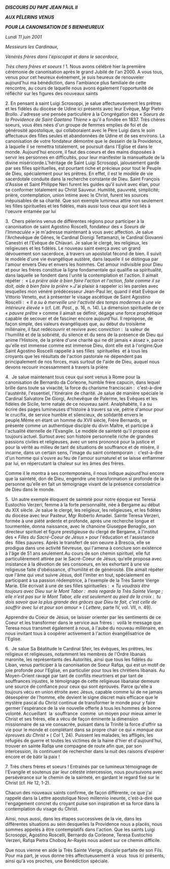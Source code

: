 ***DISCOURS DU PAPE JEAN PAUL II***

***AUX PÈLERINS VENUS***

***POUR LA CANONISATION DE 5 BIENHEUREUX***

*Lundi 11 juin 2001*

*Messieurs les Cardinaux,*

*Vénérés frères dans l'épiscopat et dans le sacerdoce,*

*Très chers frères et soeurs !* 1. Nous avons célébré hier la première cérémonie de canonisation après le grand Jubilé de l'an 2000. A vous tous, venus pour cet heureux événement, je suis heureux de renouveler aujourd'hui ma bénédiction, dans l'ambiance plus familiale de cette rencontre, au cours de laquelle nous avons également l'opportunité de réfléchir sur les figures des nouveaux saints

2. En pensant à saint Luigi Scrosoppi, je salue affectueusement les prêtres et les fidèles du diocèse de Udine ici présents avec leur Evêque, Mgr Pietro Brollo. J'adresse une pensée particulière à la Congrégation des « *Soeurs de la Providence de Saint Gaetano Thiene* » qu'il a fondée en 1837. Très chères soeurs, vous êtes nées d'un groupe de femmes emplies de foi et de générosité apostolique, qui collaboraient avec le Père Luigi dans le soin affectueux des filles seules et abandonnées de Udine et de ses environs. La canonisation de votre fondateur démontre que le dessein de la Providence, à laquelle il se remettra totalement, se poursuit dans l'Eglise et dans le monde. Aujourd'hui encore, il faut des coeurs et des mains disposées à servir les personnes en difficultés, pour leur manifester la mansuétude de la divine miséricorde.L'héritage de Saint Luigi Scrosoppi, jalousement gardé par ses filles spirituelles, est pourtant riche et précieux pour tout le Peuple de Dieu, spécialement pour les prêtres. En effet, il est le modèle de vie sacerdotale conduite dans la recherche constante de Dieu. Saint François d'Assise et Saint Philippe Neri furent les guides qu'il suivit avec élan, pour se conformer totalement au Christ Sauveur. Humilité, pauvreté, simplicité; prière, contemplation, union intime avec le Christ, furent les sources inépuisables de sa charité. Que son exemple lumineux attire non seulement les filles spirituelles et les fidèles, mais aussi tous ceux qui sont liés à l'oeuvre entamée par lui

3.  Chers pèlerins venus de différentes régions pour participer à la canonisation de saint Agostino Roscelli, fondateur des « *Soeurs de l'Immaculée* » je m'adresse maintenant à vous avec affection. Je salue l'Archevêque de Gênes, le Cardinal Dionigi Tettamanzi, le Cardinal Giovanni Canestri et l'Evêque de Chiavari. Je salue le clergé, les religieux, les religieuses et les fidèles. Le nouveau saint exerça avec un grand dévouement son sacerdoce, à travers un apostolat fécond de bien. Il suivit le modèle d'une vie évangélique austère, dans laquelle il se distingua par l'amour envers Dieu et envers les hommes. Cet amour indivisible pour Dieu et pour les frères constitue la ligne fondamentale qui qualifie sa spiritualité, dans laquelle se fondent dans l'unité la contemplation et l'action. Il aimait répéter :  « *La prière aide à bien faire l'action et l'action, faite comme il se doit, aide à bien faire la prière* ».J'ai plaisir à rappeler ici les paroles avec lesquelles mon vénéré prédécesseur Jean-Paul Ier, quand il était Evêque de Vittorio Veneto, eut à présenter le visage ascétique de Saint Agostino Roscelli :  « *Il a su à merveille unir l'activité des temps modernes à une vie intérieure élevée* » (cf. *Litt. Post.*, p. 16, n. 14). La dimension spirituelle de ce « *pauvre prêtre* » comme il aimait se définir, dégage une force prophétique capable de secouer et de fasciner encore aujourd'hui. Il repropose, de façon simple, des valeurs évangéliques que, au début du troisième millénaire, il faut redécouvrir et revivre avec conviction :  la valeur de l'humilité et de la sobriété, du silence et du sens de la présence de Dieu qui anime l'Histoire, de la prière d'une charité qui ne dit jamais « assez », parce qu'elle est immense comme est immense Dieu, dont elle est à l'origine.Que Saint Agostino Roscelli rappelle à ses filles  spirituelles  et à tous les croyants que les résultats de l'action pastorale ne dépendent pas principalement de nos forces, mais surtout de l'aide de Dieu, auquel nous devons recourir incessamment à travers la prière

4.  Je salue maintenant tous ceux qui sont venus à Rome pour la canonisation de Bernardo da Corleone, humble frère capucin, dans lequel brille dans toute sa vivacité, la force du charisme franciscain :  c'est-à-dire l'austérité, l'essentiel, l'itinéraire de charité. Je salue de manière spéciale le Cardinal Salvatore De Giorgi, Archevêque de Palerme, les Evêques et les fidèles de Sicile, terre natale de ce nouveau saint. Analphabète, il a su écrire des pages lumineuses d'histoire à travers sa vie, pétrie d'amour pour le crucifix, de service humble et silencieux, de solidarité envers le peuple.Même en étant un homme du XVII siècle, Frère Bernardo, se présente comme un authentique disciple du divin Maître, et participe à l'actualité éternelle de l'Evangile. Le modèle de sainteté qu'il propose est toujours actuel. Surtout avec son histoire personnelle riche de grandes passions civiles et religieuses, avec un sens prononcé pour la justice et pour la vérité au milieu de tant de situations de souffrance et de misère, il incarne, dans un certain sens, l'image du saint contemporain :  c'est-à-dire d'un homme qui s'ouvre au feu de l'amour surnaturel et se laisse enflammer par lui, en répercutant la chaleur sur les âmes des frères.

Comme il le montra à ses contemporains, il nous indique aujourd'hui encore que la sainteté, don de Dieu, engendre une transformation si profonde de la personne qu'elle en fait un témoignage vivant de la présence consolatrice de Dieu dans le monde.

5.  Un autre exemple éloquent de sainteté pour notre époque est Teresa Eustochio Verzeri, femme à la forte personnalité, née à Bergame au début du XIX siècle. Je salue le clergé, les religieux, les religieuses, et les fidèles du diocèse avec leur Pasteur, Mgr Roberto Amadei. Sainte Teresa Verzeri, formée à une piété ardente et profonde, après une recherche longue et tourmentée, donna naissance, avec le chanoine Giuseppe Benaglio, son directeur spirituel et figure prestigieuse du clergé de Bergame, à l'institut des « *Filles du Sacré-Coeur de Jésus* » pour l'éducation et l'assistance  des  filles pauvres. Après le transfert de son oeuvre à Brescia, elle se prodigua dans une activité fiévreuse, qui l'amena à conclure son existence à l'âge de 51 ans seulement.Au cours de son chemin spirituel, elle fut particulièrement attirée par le Sacré-Coeur de Jésus, qu'elle proposa avec insistance à la dévotion de ses consoeurs, en les exhortant à une vie religieuse faite d'obéissance, d'humilité et de générosité. Elle aimait répéter que l'âme qui veut suivre Jésus, doit l'imiter en tout, spécialement en participant à sa passion rédemptrice, à l'exemple de la Très Sainte Vierge Marie. Elle écrivait à une de ses filles spirituelles :  « *Tu voudrais être toujours avec Dieu sur le Mont Tabor :  mais regarde la Très Sainte Vierge ; elle n'est pas sur le Mont Tabor, elle est seulement au pied de la croix :  tu dois savoir que la plus grande des grâces que Dieu te fait, c'est celle de souffrir avec lui et pour son amour* » ( *Lettere*, parte IV, vol. VII, n. 49).

Apprendre du Coeur de Jésus, se laisser orienter par les sentiments de ce Coeur et les transformer dans le service aux frères :  voilà le message que Teresa nous transmet également à nous, à l'aube du nouveau millénaire, en nous invitant tous à coopérer activement à l'action évangélisatrice de l'Eglise.

6.  Je salue Sa Béatitude le Cardinal Sfeir, les évêques, les prêtres, les religieux et religieuses, notamment les membres de l'Ordre libanais maronite, les représentants des Autorités, ainsi que tous les fidèles du Liban, venus participer à la canonisation de Soeur Rafqa, qui est un motif de joie profonde pour l'Eglise, en particulier pour tous les chrétiens libanais. Au Moyen-Orient ravagé par tant de conflits meurtriers et par tant de souffrances injustes, le témoignage de cette religieuse libanaise demeure une source de confiance pour ceux qui sont éprouvés. Parce qu'elle a toujours vécu en union étroite avec Jésus, capable comme lui de ne jamais désespérer de l'homme, elle devient le signe discret mais efficace que le mystère pascal du Christ continue de transformer le monde pour y faire germer l'espérance de la vie nouvelle offerte à tous les hommes de bonne volonté. Accueillant  la  souffrance  comme  un moyen pour mieux aimer le Christ et ses frères, elle a vécu de façon éminente la dimension missionnaire de sa vie consacrée, puisant dans la Trinité la force d'offrir sa vie pour le monde et complétant dans sa propre chair ce qui « *manque aux épreuves du Christ* » ( *Col* 1, 24). Puissent les malades, les affligés, les réfugiés de guerre et toutes les victimes de la haine d'hier et d'aujourd'hui, trouver en sainte Rafqa une compagne de route afin que, par son intercession, ils continuent de rechercher dans la nuit des raisons d'espérer encore et de bâtir la paix !

7. Très chers frères et soeurs ! Entrainés par ce lumineux témoignage de l'Evangile et soutenus par leur céleste intercession, nous poursuivons avec persévérance sur le chemin de la sainteté, en gardant le regard fixé sur le Christ (cf. *He* 12, 1-2).

Chacun des nouveaux saints confirme, de façon différente, ce que j'ai rappelé dans la Lettre apostolique Novo millennio ineunte, c'est-à-dire que l'engagement concret du croyant puise son inspiration et sa force dans la contemplation du visage du Christ.

Ainsi, nous aussi, dans les étapes successives de la vie, dans les différentes situations au sein desquelles la Providence nous a placés, nous sommes appelés à être contemplatifs dans l'action. Que les saints Luigi Scrosoppi, Agostino Roscelli, Bernardo da Corleone, Teresa Eustochio Verzeri, Rafqa Pietra Choboq Ar-Rayès nous aident sur ce chemin difficile.

Que nous vienne en aide la Très Sainte Vierge, disciple parfaite de son Fils. Pour ma part, je vous donne très affectueusement à  vous  tous ici présents, ainsi qu'à vos proches, une Bénédiction spéciale.